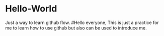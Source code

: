 # Hello-World
Just a way to learn github flow.
#Hello everyone, This is just a practice for me to learn how to use github but also can be used to introduce me.
